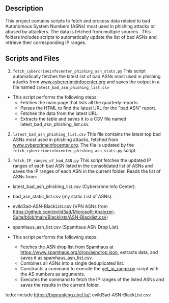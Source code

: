 ## Description
This project contains scripts to fetch and process data related to bad Autonomous System Numbers (ASNs) most used in phishing attacks or abused by attackers. The data is fetched from multiple sources . This folders includes scripts to automatically update the list of bad ASNs and retrieve their corresponding IP ranges.

## Scripts and Files
1. `fetch_cybercrimeinfocenter_phishing_asn_stats.py`
This script automatically fetches the latest list of bad ASNs most used in phishing attacks from www.cybercrimeinfocenter.org and saves the output in a file named `latest_bad_asn_phishing_list.csv`

- This script performs the following steps:
  - Fetches the main page that lists all the quarterly reports.
  - Parses the HTML to find the latest URL for the "bad ASN" report.
  - Fetches the data from the latest URL.
  - Extracts the table and saves it to a CSV file named latest_bad_asn_phishing_list.csv.

2. `latest_bad_asn_phishing_list.csv`
This file contains the latest top bad ASNs most used in phishing attacks, fetched from www.cybercrimeinfocenter.org. The file is updated by the `fetch_cybercrimeinfocenter_phishing_asn_stats.py` script.

3. `fetch_IP_ranges_of_bad_ASN.py`
This script fetches the updated IP ranges of each bad ASN listed in the consolidated list of ASNs and saves the IP ranges of each ASN in the current folder.
Reads the list of ASNs from:
- latest_bad_asn_phishing_list.csv (Cybercrime Info Center).
- bad_asn_static_list.csv (my static List of ASNs).
- evild3ad-ASN-BlackList.csv (VPN ASNs from https://github.com/evild3ad/Microsoft-Analyzer-Suite/blob/main/Blacklists/ASN-Blacklist.csv)
- spamhaus_asn_list.csv (Spamhaus ASN Drop List).

- This script performs the following steps:
  - Fetches the ASN drop list from Spamhaus at https://www.spamhaus.org/drop/asndrop.json, extracts data, and saves it as spamhaus_asn_list.csv.
  - Combines all ASNs into a single deduplicated list.
  - Constructs a command to execute the [get_ip_range.py](https://github.com/mthcht/awesome-lists/blob/main/Lists/Ranges_IP_Address_Company_List/bgp.he.net/get_ip_range.py) script with the AS numbers as arguments.
  - Executes the command to fetch the IP ranges of the listed ASNs and saves the results in the current folder.


todo: include https://bgpranking.circl.lu/; evild3ad-ASN-BlackList.csv 
